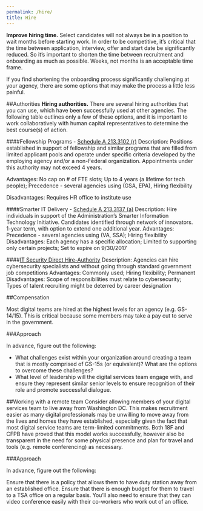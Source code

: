 ```yaml
---
permalink: /hire/
title: Hire
---
```


**Improve hiring time.** Select candidates will not always be in a position to wait months before starting work. In order to be competitive, it’s critical that the time between application, interview, offer and start date be significantly reduced. So it’s important to shorten the time between recruitment and onboarding as much as possible. Weeks, not months is an acceptable time frame. 

If you find shortening the onboarding process significantly challenging at your agency, there are some options that may make the process a little less painful.

##Authorities
**Hiring authorities.** There are several hiring authorities that you can use, which have been successfully used at other agencies. The following table outlines only a few of these options, and it is important to work collaboratively with human capital representatives to determine the best course(s) of action.

####Fellowship Programs - [Schedule A 213.3102 (r)](http://www.ecfr.gov/cgi-bin/text-idx?rgn=div5&node=5:1.0.1.2.22#se5.1.213_13102)
Description: Positions established in support of fellowship and similar programs that are filled from limited applicant pools and operate under specific criteria developed by the employing agency and/or a non-Federal organization. Appointments under this authority may not exceed 4 years.

Advantages: No cap on # of FTE slots; Up to 4 years (a lifetime for tech people); Precedence - several agencies using (GSA, EPA), Hiring flexibility

Disadvantages: Requires HR office to institute use

####Smarter IT Delivery - [Schedule A 213.3137 (a)](http://www.ecfr.gov/cgi-bin/text-idx?rgn=div5&node=5:1.0.1.2.22#se5.1.213_13102)
Description: Hire individuals in support of the Administration’s Smarter Information Technology Initiative. Candidates identified through network of innovators. 1-year term, with option to extend one additional year.
Advantages: Precedence - several agencies using (VA, SSA); Hiring flexibility
Disadvantages: Each agency has a specific allocation; Limited to supporting only certain projects; Set to expire on 9/30/2017

####[IT Security Direct Hire-Authority](https://www.opm.gov/policy-data-oversight/hiring-authorities/direct-hire-authority/#url=Overview)
Description: Agencies can hire cybersecurity specialists and without going through standard government job competitions
Advantages: Commonly used; Hiring flexibility; Permanent
Disadvantages: Scope of responsibilities must relate to cybersecurity; Types of talent recruiting might be deterred by career designation

##Compensation

Most digital teams are hired at the highest levels for an agency (e.g. GS-14/15). This is critical because some members may take a pay cut to serve in the government.

###Approach

In advance, figure out the following: 

* What challenges exist within your organization around creating a team that is mostly comprised of GS-15s (or equivalent)? What are the options to overcome these challenges? 
* What level of leadership will the digital services team engage with, and ensure they represent similar senior levels to ensure recognition of their role and promote successful dialogue.

##Working with a remote team
Consider allowing members of your digital services team to live away from Washington DC. This makes recruitment easier as many digital professionals may be unwilling to move away from the lives and homes they have established, especially given the fact that most digital service teams are term-limited commitments. Both 18F and CFPB have proved that this model works successfully, however also be transparent in the need for some physical presence and plan for travel and tools (e.g. remote conferencing) as necessary. 

###Approach
 
In advance, figure out the following: 

Ensure that there is a policy that allows them to have duty station away from an established office. 
Ensure that there is enough budget for them to travel to a TSA office on a regular basis. You’ll also need to ensure that they can video conference easily with their co-workers who work out of an office. 
